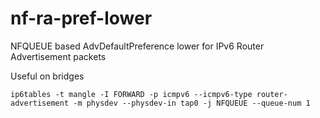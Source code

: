 # nf-ra-pref-lower
NFQUEUE based AdvDefaultPreference lower for IPv6 Router Advertisement packets

Useful on bridges
```
ip6tables -t mangle -I FORWARD -p icmpv6 --icmpv6-type router-advertisement -m physdev --physdev-in tap0 -j NFQUEUE --queue-num 1
```
